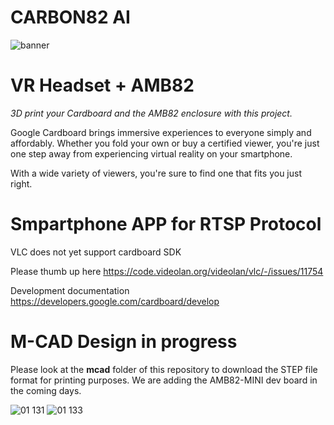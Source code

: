 # CARBON82 AI

![banner](https://github.com/ajsb85/carbon82.ai/assets/663460/bdecceeb-e7c3-4b23-b431-379c733f7b62)

# VR Headset + AMB82

_3D print your Cardboard and the AMB82 enclosure with this project._

Google Cardboard brings immersive experiences to everyone simply and affordably. Whether you fold your own or buy a certified viewer, you're just one step away from experiencing virtual reality on your smartphone.

With a wide variety of viewers, you're sure to find one that fits you just right.

# Smpartphone APP for RTSP Protocol

VLC does not yet support cardboard SDK

Please thumb up here
https://code.videolan.org/videolan/vlc/-/issues/11754

Development documentation
https://developers.google.com/cardboard/develop

# M-CAD Design in progress

Please look at the **mcad** folder of this repository to download the STEP file format for printing purposes.
We are adding the AMB82-MINI dev board in the coming days.

![01 131](https://github.com/ajsb85/carbon82.ai/assets/663460/5bfcb378-74a0-4992-ae05-e98cc5cfb026)
![01 133](https://github.com/ajsb85/carbon82.ai/assets/663460/e9609ab1-1d26-43dd-b412-5ff63f85ee5d)
